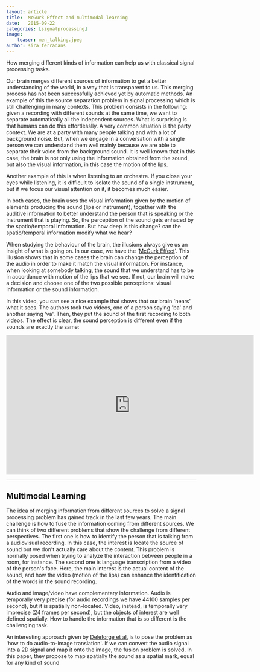 ```yaml
---
layout: article
title:  McGurk Effect and multimodal learning
date:   2015-09-22 
categories: [signalprocessing]
image:
    teaser: men_talking.jpeg
author: sira_ferradans
---
```


How merging different kinds of information can help us with classical signal processing tasks. 

Our brain merges different sources of information to get a better understanding of the world, in a way that is transparent to us. This merging process has not been successfully achieved yet by automatic methods. An example of this the source separation problem in signal processing which is still challenging in many contexts. This problem consists in the following: given a recording with different sounds at the same time, we want to separate automatically all the independent sources. What is surprising is that humans can do this effortlesslly. A very common situation is the party context. We are at a party with many people talking and with a lot of background noise. But, when we engage in a conversation with a single person we can understand them well mainly because we are able to separate their voice from the background sound. It is well known that in this case, the brain is not only using the information obtained from the sound, but also the visual information, in this case the motion of the lips. 

Another example of this is when listening to an orchestra. If you close your eyes while listening, it is difficult to isolate the sound of a single instrument, but if we focus our visual attention on it, it becomes much easier. 

In both cases, the brain uses the visual information given by the motion of elements producing the sound (lips or instrument), together with the auditive information to better understand the person that is speaking or the instrument that is playing. So, the perception of the sound gets enhaced by the spatio/temporal information. But how deep is this change? can the spatio/temporal information modify what we hear?

When studying the behaviour of the brain, the illusions always give us an insight of what is going on. In our case, we have the '[McGurk Effect][McGurkEffect]'. This illusion shows that in some cases the brain can change the perception of the audio in order to make it match the visual information. For instance, when looking at somebody talking, the sound that we understand has to be in accordance with motion of the lips that we see. If not, our brain will make a decision and choose one of the two possible perceptions: visual information or the sound information. 

In this video, you can see a nice example that shows that our brain 'hears' what it sees. The authors took two videos, one of a person saying 'ba' and another saying 'va'. Then, they put the sound of the first recording to both videos. The effect is clear, the sound perception is different even if the sounds are exactly the same:

<iframe width="656" height="369" src="https://www.youtube.com/embed/G-lN8vWm3m0" frameborder="0" allowfullscreen></iframe>



<hr />

<h2>Multimodal Learning</h2>

The idea of merging information from different sources to solve a signal processing problem has gained track in the last few years. The main challenge is how to fuse the information coming from different sources. We can think of two different problems that show the challenge from different perspectives. The first one is how to identify the person that is talking from a audiovisual recording. In this case, the interest is locate the source of sound but we don't actually care about the content. This problem is normally posed when trying to analyze the interaction between people in a room, for instance. The second one is language transcription from a video of the person's face. Here, the main interest is the actual content of the sound, and how the video (motion of the lips) can enhance the identification of the words in the sound recording.

Audio and image/video have complementary information. Audio is temporally very precise (for audio recordings we have 44100 samples per second), but it is spatially non-located. Video, instead, is temporally very imprecise (24 frames per second), but the objects of interest are well defined spatially. How to handle the information that is so different is the challenging task.

An interesting approach given by [Deleforge et al.][Deleforge] is to pose the problem as 'how to do audio-to-image translation'. If we can convert the audio signal into a 2D signal and map it onto the image, the fusion problem is solved. In this paper, they propose to map spatially the sound as a spatial mark, equal for any kind of sound


[McGurkEffect]: http://www.nature.com/nature/journal/v264/n5588/abs/264746a0.html

[Deleforge]:https://hal.archives-ouvertes.fr/hal-01019287/document